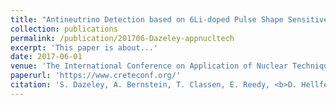 ```yaml
---
title: "Antineutrino Detection based on 6Li-doped Pulse Shape Sensitive Plastic Scintillator and Gd-doped Water"
collection: publications
permalink: /publication/201706-Dazeley-appnucltech
excerpt: 'This paper is about...'
date: 2017-06-01
venue: 'The International Conference on Application of Nuclear Techniques Proceedings'
paperurl: 'https://www.creteconf.org/'
citation: 'S. Dazeley, A. Bernstein, T. Classen, E. Reedy, <b>D. Hellfeld</b>, M. Duvall, and C. Marianno, &quot;Antineutrino Detection based on 6Li-doped Pulse Shape Sensitive Plastic Scintillator and Gd-doped Water&quot;, <i>in Proc. Int. Conf. App. Nucl. Tech.</i>, Crete, Greece, Jun. 2017.'
---
```

